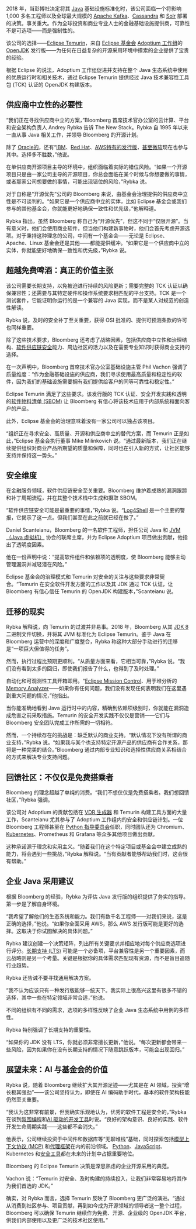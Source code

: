 2018 年，当彭博社决定将其 [Java](https://thenewstack.io/java-at-30-the-genius-behind-the-code-that-changed-tech/) 基础设施标准化时，该公司面临一个将影响 1,000 多名工程师以及全球最大规模的 [Apache Kafka](https://thenewstack.io/the-new-look-and-feel-of-apache-kafka-4-0/)、[Cassandra](https://thenewstack.io/why-apache-cassandra-5-0-is-a-game-changer-for-developers/) 和 [Solr](https://solr.apache.org/) 部署的决策。事关重大。作为全球投资和商业专业人士的金融基础设施提供商，可靠性不是可选项——而是强制性的。

该公司的选择——[Eclipse Temurin](https://adoptium.net/temurin)，来自 [Eclipse 基金会](https://www.eclipse.org/) [Adoptium 工作组](https://adoptium.net/)的 [OpenJDK](https://thenewstack.io/your-guide-to-navigating-openjdk-in-2023/) 发行版——为任何在日益复杂的开源采用环境中摸索的企业提供了宝贵的经验。

根据 Eclipse 的说法，Adoptium 工作组促进并支持在整个 Java 生态系统中使用的优质运行时和相关技术，通过 Eclipse Temurin 提供经过 Java 技术兼容性工具包 (TCK) 认证的 OpenJDK 构建版本。

## 供应商中立性的必要性

“我们正在寻找供应商中立的方案，”Bloomberg 首席技术官办公室的云计算、平台和安全架构负责人 Andrey Rybka 告诉 The New Stack。Rybka 自 1995 年以来一直从事 Java 相关工作，并领导 Bloomberg 的开源计划。

除了 [Oracle](https://www.oracle.com/developer?utm_content=inline+mention)[的](https://openjdk.org/projects/jdk/25/)，还有“[IBM](http://www.ibm.com/products/webmethods-hybrid-integration?utm_content=inline+mention)、[Red Hat](https://developers.redhat.com/products/openjdk/overview)、[AWS](https://aws.amazon.com/?utm_content=inline+mention)[特有的发行版](https://www.theserverside.com/news/252452738/Amazon-Corretto-extends-OpenJDK-support)，[甚至微软](https://thenewstack.io/microsoft-openjdk-goes-ga-at-build/)现在也参与其中。选择多不胜数，”他说。

在单供应商开源项目主导的环境中，组织面临着实际的错位风险。“如果一个开源项目只是由一家公司主导的开源项目，你总会面临在某个时候与你想要做的事情，或者那家公司想要做的事情，可能出现错位的风险，”Rybka 说。

对于自称是“开源优先”公司的 Bloomberg 来说，由基金会治理提供的供应商中立性是不可谈判的。“如果它是一个供应商中立的实体，比如 Eclipse 基金会或我们参与的其他基金会，你就能更好地确保一致性和优先级，”他解释道。

Rybka 指出，虽然 Bloomberg 称自己为“开源优先”，但这不同于“仅限开源”。当有意义时，他们会使用商业软件，但当他们构建新事物时，他们会首先考虑开源选项。对于秉持这种理念的公司，中间有一个基金会——无论是 Eclipse、Apache、Linux 基金会还是其他——都能提供缓冲。“如果它是一个供应商中立的实体，你就能更好地确保一致性和优先级，”Rybka 说。

## 超越免费啤酒：真正的价值主张

该公司需要长期支持，以免被迫进行持续的风险更新；需要完整的 TCK 认证以确保兼容性；还需要与其特定硬件和操作系统要求相匹配的平台支持。TCK 是一个测试套件，它能证明你运行的是一个兼容的 Java 实现，而不是某人对规范的创造性解读。

Rybka 说，及时的安全补丁至关重要，获得 OSI 批准的、提供可预测条款的许可也同样重要。

除了这些技术要求，Bloomberg 还考虑了战略因素，包括供应商中立性和治理结构、[软件供应链安全](https://thenewstack.io/securing-the-software-supply-chain-a-2035-blueprint/)能力、周边社区的活力以及在需要专业知识时获得商业支持的选择。

在一次声明中，Bloomberg 首席技术官办公室基础设施主管 Phil Vachon 强调了质量维度：“作为金融基础设施的供应商，我们寻求使用最高质量和稳定性的软件，因为我们的基础设施需要拥有我们提供给客户的同等可靠性和稳定性。”

Eclipse Temurin 满足了这些要求。该发行版的 TCK 认证、安全开发实践和透明的[软件物料清单 (SBOM)](https://thenwstack.io/sboms-are-great-for-supply-chain-security-but-buyers-beware/) 让 Bloomberg 有信心将该技术应用于内部系统和面向客户的产品。

此外，Eclipse 基金会的治理意味着没有一家公司可以独占该项目。

“组织正在寻求安全、高质量、开源和供应商中立的替代方案，而 Temurin 正是如此，”Eclipse 基金会执行董事 Mike Milinkovich 说。“通过最新版本，我们正在继续提供组织对商业产品所期望的质量和保障，同时也在引入新的方式，让社区能够支持并保持这一势头。”

## 安全维度

在金融服务领域，软件供应链安全至关重要。Bloomberg 维护着成熟的漏洞跟踪和补丁周期流程，并在其整个技术栈中生成和摄取 SBOM。

“软件供应链安全可能是最重要的事情，”Rybka 说。“[Log4Shell](https://thenewstack.io/log4shell-lives/) 是一个主要的警报，它揭示了这一点。但我们甚至在此之前就已经在做了。”

Daniel Scanteianu，Bloomberg 的一名软件工程师，担任公司 Java 和 [JVM（Java 虚拟机）](https://thenewstack.io/chicory-write-to-webassembly-overcome-jvm-shortcomings/) 协会的联席主席，并为 Eclipse Adoptium 项目做出贡献，他指出了透明度因素。

他在一份声明中说：“提高软件组件和依赖项的透明度，使 Bloomberg 能够主动管理漏洞并减轻潜在风险。”

Eclipse 基金会的治理模式和 Temurin 对安全的关注与这些要求非常契合。“Temurin 在安全软件开发方面的工作以及其 JDK 通过 TCK 认证，让 Bloomberg 有信心信任 Temurin 的 OpenJDK 构建版本，”Scanteianu 说。

## 迁移的现实

Rybka 解释说，向 Temurin 的过渡并非易事。2018 年，Bloomberg 从其 [JDK 8](https://thenewstack.io/end-of-the-road-for-javafx-in-jdk-8-keeping-your-apps-alive/) 二进制文件切换，并将其 JVM 标准化为 Eclipse Temurin。鉴于 Java 在 Bloomberg 运营中的深度和广度整合，Rybka 称这种大部分手动进行的迁移是“一项巨大但值得的任务”。

然而，执行过程比预期更顺利。“从质量方面来看，它相当可靠，”Rybka 说。“我们没有看到太多的回归，即使我们报告了什么，也得到了及时处理。”

自动化和可观测性工具开箱即用。“[Eclipse Mission Control](https://projects.eclipse.org/projects/adoptium.mc)、用于堆分析的 [Memory Analyzer](https://projects.eclipse.org/projects/tools.mat)——如果你有任何问题，我们没有发现任何表明我们在这里遇到重大问题的情况，”他指出。

当你能准确地看到 Java 运行时中的内容，精确到依赖项级别时，你就能在漏洞造成危害之前采取措施。Temurin 的安全开发实践不仅仅是营销——它们与 Bloomberg 安全团队完成工作所需的一切相符。

然而，一个持续存在的挑战是：缺乏默认的商业支持。“默认情况下没有所谓的商业支持，”Rybka 说。“如果我与某个也支持特定开源产品的供应商有合作关系，那将是一种完美的结合。”Bloomberg 通过内部专业知识和选择性供应商关系相结合的方式来解决专业支持问题。

## 回馈社区：不仅仅是免费搭乘者

Bloomberg 的理念超越了单纯的消费。“我们不想仅仅是免费搭乘者。我们想回馈社区，”Rybka 强调。

该公司对 Adoptium 的贡献包括在 [VDR 生成器](https://github.com/adoptium/temurin-vdr-generator) 和 Temurin 构建工具方面的大量工作，Scanteianu 尤其参与了 Adoptium 工作组内的安全和供应链计划。一位 Bloomberg 工程师甚至在 [Python 指导委员会](https://github.com/python/steering-council)任职，同时团队还为 Chromium、[Kubernetes](https://thenewstack.io/kubernetes/)、Prometheus 和 Grafana 等众多其他项目做出贡献。

这种承诺源于理念和实用主义。“随着我们在这个特定项目或基金会中建立成熟的能力，将会遇到一些挑战，”Rybka 解释说。“当有贡献者能够帮助我们时，这会很有帮助。”

## 企业 Java 采用建议

根据 Bloomberg 的经验，Rybka 为评估 Java 发行版的组织提供了务实的指导。第一步是了解自身环境。

“我希望了解他们的生态系统和能力。我们有数千名工程师——对我们来说，这是正确的选择，”他说。“如果你全面采用 AWS，那么 AWS 发行版可能是更好的选择。这取决于你试图解决的具体问题。”

Rybka 建议创建一个决策矩阵，列出所有关键要求并相应地对每个供应商选项进行评分。[长期支持 (LTS)](https://thenewstack.io/java-25-oracle-makes-java-easier-to-learn-ready-for-ai-development/) 可能是一个必备项，平台兼容性是另一个重要因素，而云战略则是另一个考量。关键是根据你的具体需求匹配现有资源，而不是盲目追随行业趋势。

Rybka 还告诫不要寻找通用解决方案。

“我不认为应该只有一种发行版能够一统天下。我实际上很高兴这里有很多不错的选择，其中一些在特定领域非常合适，”他说。

不同的组织有不同的需求，选项的多样性反映了企业 Java 生态系统中用例的多样性。

Rybka 特别强调了长期支持的重要性。

“如果你的 JDK 没有 LTS，你就必须非常擅长更新，”他说。“每次更新都会带来一些风险，因为如果你在没有长期支持的情况下随意跳跃版本，可能会出现回归。”

## 展望未来：AI 与基金会的价值

Rybka 说，随着 Bloomberg 继续扩大其开源足迹——尤其是在 AI 领域，投资“增长极其强劲”——该公司坚持认为，即使在 AI 编码助手时代，基本的软件架构技能仍然至关重要。

“我认为这非常有前景，但我确实乐观地认为，优秀的软件工程是安全的，”Rybka 在谈到[氛围编程](https://thenewstack.io/vibe-coding-where-everyone-can-speak-computer-programming/)和[AI 驱动的开发工具](https://thenewstack.io/ai-powered-coding-developer-tool-trends-to-monitor-in-2025/)时说。“良好的架构意识、良好的实践、软件开发生命周期实践——这些都不会消失。”

他表示，公司继续投资于中间件和数据库等“无聊堆栈”基础，同时探索包括[模型上下文协议 (MCP)](https://thenewstack.io/model-context-protocol-a-primer-for-the-developers/) 和[代理框架](https://thenewstack.io/ai-agents-unite-conference-reveals-next-gen-frameworks/)在内的前沿领域。 [Python](https://thenewstack.io/what-is-python/)、[JavaScript](https://thenewstack.io/introduction-to-javascript/)、Kubernetes 和[安全工具](https://thenewstack.io/the-security-tooling-faceoff-open-source-security-vs-commercial/)都在未来的计划中占据重要地位。

Bloomberg 的 Eclipse Temurin 决策是深思熟虑的企业开源采用的典范。

Vachon 说：“Temurin 对安全、及时构建的持续投入，让我们非常容易地将其作为我们首选的 JDK。”

确实，对 Rybka 而言，选择 Temurin 反映了 Bloomberg 更广泛的演进。“通过从消费到社区参与、项目贡献，再到如今成为开源领域的领导者这一整个过程，Bloomberg 可以确保 Temurin 继续作为免费、开源、企业级的 OpenJDK 平台，供我们内部使用以及更广泛的技术社区使用。”
